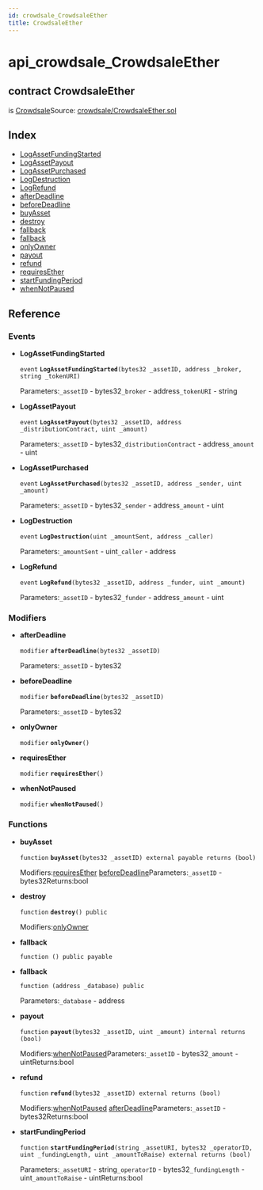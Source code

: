 ```yaml
---
id: crowdsale_CrowdsaleEther
title: CrowdsaleEther
---
```


# api\_crowdsale\_CrowdsaleEther

## contract CrowdsaleEther

is [Crowdsale](https://github.com/MyBitFoundation/MyBit-Network.tech/tree/9bb35f4e2608f44c29e1b398fa64e00a295d0ed2/docgen/docs/interfaces_Crowdsale.html)Source: [crowdsale/CrowdsaleEther.sol](https://github.com/MyBitFoundation/MyBit-Network.tech//blob/v0.0.0/contracts/crowdsale/CrowdsaleEther.sol)

## Index

* [LogAssetFundingStarted](https://github.com/MyBitFoundation/MyBit-Network.tech/tree/9bb35f4e2608f44c29e1b398fa64e00a295d0ed2/docgen/docs/crowdsale_CrowdsaleEther.html#LogAssetFundingStarted)
* [LogAssetPayout](https://github.com/MyBitFoundation/MyBit-Network.tech/tree/9bb35f4e2608f44c29e1b398fa64e00a295d0ed2/docgen/docs/crowdsale_CrowdsaleEther.html#LogAssetPayout)
* [LogAssetPurchased](https://github.com/MyBitFoundation/MyBit-Network.tech/tree/9bb35f4e2608f44c29e1b398fa64e00a295d0ed2/docgen/docs/crowdsale_CrowdsaleEther.html#LogAssetPurchased)
* [LogDestruction](https://github.com/MyBitFoundation/MyBit-Network.tech/tree/9bb35f4e2608f44c29e1b398fa64e00a295d0ed2/docgen/docs/crowdsale_CrowdsaleEther.html#LogDestruction)
* [LogRefund](https://github.com/MyBitFoundation/MyBit-Network.tech/tree/9bb35f4e2608f44c29e1b398fa64e00a295d0ed2/docgen/docs/crowdsale_CrowdsaleEther.html#LogRefund)
* [afterDeadline](https://github.com/MyBitFoundation/MyBit-Network.tech/tree/9bb35f4e2608f44c29e1b398fa64e00a295d0ed2/docgen/docs/crowdsale_CrowdsaleEther.html#afterDeadline)
* [beforeDeadline](https://github.com/MyBitFoundation/MyBit-Network.tech/tree/9bb35f4e2608f44c29e1b398fa64e00a295d0ed2/docgen/docs/crowdsale_CrowdsaleEther.html#beforeDeadline)
* [buyAsset](https://github.com/MyBitFoundation/MyBit-Network.tech/tree/9bb35f4e2608f44c29e1b398fa64e00a295d0ed2/docgen/docs/crowdsale_CrowdsaleEther.html#buyAsset)
* [destroy](https://github.com/MyBitFoundation/MyBit-Network.tech/tree/9bb35f4e2608f44c29e1b398fa64e00a295d0ed2/docgen/docs/crowdsale_CrowdsaleEther.html#destroy)
* [fallback](https://github.com/MyBitFoundation/MyBit-Network.tech/tree/9bb35f4e2608f44c29e1b398fa64e00a295d0ed2/docgen/docs/crowdsale_CrowdsaleEther.html)
* [fallback](https://github.com/MyBitFoundation/MyBit-Network.tech/tree/9bb35f4e2608f44c29e1b398fa64e00a295d0ed2/docgen/docs/crowdsale_CrowdsaleEther.html)
* [onlyOwner](https://github.com/MyBitFoundation/MyBit-Network.tech/tree/9bb35f4e2608f44c29e1b398fa64e00a295d0ed2/docgen/docs/crowdsale_CrowdsaleEther.html#onlyOwner)
* [payout](https://github.com/MyBitFoundation/MyBit-Network.tech/tree/9bb35f4e2608f44c29e1b398fa64e00a295d0ed2/docgen/docs/crowdsale_CrowdsaleEther.html#payout)
* [refund](https://github.com/MyBitFoundation/MyBit-Network.tech/tree/9bb35f4e2608f44c29e1b398fa64e00a295d0ed2/docgen/docs/crowdsale_CrowdsaleEther.html#refund)
* [requiresEther](https://github.com/MyBitFoundation/MyBit-Network.tech/tree/9bb35f4e2608f44c29e1b398fa64e00a295d0ed2/docgen/docs/crowdsale_CrowdsaleEther.html#requiresEther)
* [startFundingPeriod](https://github.com/MyBitFoundation/MyBit-Network.tech/tree/9bb35f4e2608f44c29e1b398fa64e00a295d0ed2/docgen/docs/crowdsale_CrowdsaleEther.html#startFundingPeriod)
* [whenNotPaused](https://github.com/MyBitFoundation/MyBit-Network.tech/tree/9bb35f4e2608f44c29e1b398fa64e00a295d0ed2/docgen/docs/crowdsale_CrowdsaleEther.html#whenNotPaused)

## Reference

### Events

* **LogAssetFundingStarted**

  `event` **`LogAssetFundingStarted`**`(bytes32 _assetID, address _broker, string _tokenURI)`

  Parameters:`_assetID` - bytes32`_broker` - address`_tokenURI` - string

* **LogAssetPayout**

  `event` **`LogAssetPayout`**`(bytes32 _assetID, address _distributionContract, uint _amount)`

  Parameters:`_assetID` - bytes32`_distributionContract` - address`_amount` - uint

* **LogAssetPurchased**

  `event` **`LogAssetPurchased`**`(bytes32 _assetID, address _sender, uint _amount)`

  Parameters:`_assetID` - bytes32`_sender` - address`_amount` - uint

* **LogDestruction**

  `event` **`LogDestruction`**`(uint _amountSent, address _caller)`

  Parameters:`_amountSent` - uint`_caller` - address

* **LogRefund**

  `event` **`LogRefund`**`(bytes32 _assetID, address _funder, uint _amount)`

  Parameters:`_assetID` - bytes32`_funder` - address`_amount` - uint

### Modifiers

* **afterDeadline**

  `modifier` **`afterDeadline`**`(bytes32 _assetID)`

  Parameters:`_assetID` - bytes32

* **beforeDeadline**

  `modifier` **`beforeDeadline`**`(bytes32 _assetID)`

  Parameters:`_assetID` - bytes32

* **onlyOwner**

  `modifier` **`onlyOwner`**`()`

* **requiresEther**

  `modifier` **`requiresEther`**`()`

* **whenNotPaused**

  `modifier` **`whenNotPaused`**`()`

### Functions

* **buyAsset**

  `function` **`buyAsset`**`(bytes32 _assetID) external payable returns (bool)`

  Modifiers:[requiresEther](https://github.com/MyBitFoundation/MyBit-Network.tech/tree/9bb35f4e2608f44c29e1b398fa64e00a295d0ed2/docgen/docs/crowdsale_CrowdsaleEther.html#requiresEther) [beforeDeadline](https://github.com/MyBitFoundation/MyBit-Network.tech/tree/9bb35f4e2608f44c29e1b398fa64e00a295d0ed2/docgen/docs/crowdsale_CrowdsaleEther.html#beforeDeadline)Parameters:`_assetID` - bytes32Returns:bool

* **destroy**

  `function` **`destroy`**`() public`

  Modifiers:[onlyOwner](https://github.com/MyBitFoundation/MyBit-Network.tech/tree/9bb35f4e2608f44c29e1b398fa64e00a295d0ed2/docgen/docs/crowdsale_CrowdsaleEther.html#onlyOwner)

* **fallback**

  `function () public payable`

* **fallback**

  `function (address _database) public`

  Parameters:`_database` - address

* **payout**

  `function` **`payout`**`(bytes32 _assetID, uint _amount) internal returns (bool)`

  Modifiers:[whenNotPaused](https://github.com/MyBitFoundation/MyBit-Network.tech/tree/9bb35f4e2608f44c29e1b398fa64e00a295d0ed2/docgen/docs/crowdsale_CrowdsaleEther.html#whenNotPaused)Parameters:`_assetID` - bytes32`_amount` - uintReturns:bool

* **refund**

  `function` **`refund`**`(bytes32 _assetID) external returns (bool)`

  Modifiers:[whenNotPaused](https://github.com/MyBitFoundation/MyBit-Network.tech/tree/9bb35f4e2608f44c29e1b398fa64e00a295d0ed2/docgen/docs/crowdsale_CrowdsaleEther.html#whenNotPaused) [afterDeadline](https://github.com/MyBitFoundation/MyBit-Network.tech/tree/9bb35f4e2608f44c29e1b398fa64e00a295d0ed2/docgen/docs/crowdsale_CrowdsaleEther.html#afterDeadline)Parameters:`_assetID` - bytes32Returns:bool

* **startFundingPeriod**

  `function` **`startFundingPeriod`**`(string _assetURI, bytes32 _operatorID, uint _fundingLength, uint _amountToRaise) external returns (bool)`

  Parameters:`_assetURI` - string`_operatorID` - bytes32`_fundingLength` - uint`_amountToRaise` - uintReturns:bool

